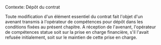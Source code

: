 Contexte: Dépôt du contrat

Toute modification d'un élément essentiel du contrat fait l'objet d'un avenant transmis à l'opérateur de compétences pour dépôt dans les conditions fixées au présent chapitre. A réception de l'avenant, l'opérateur de compétences statue soit sur la prise en charge financière, s'il l'avait refusée initialement, soit sur le maintien de cette prise en charge.